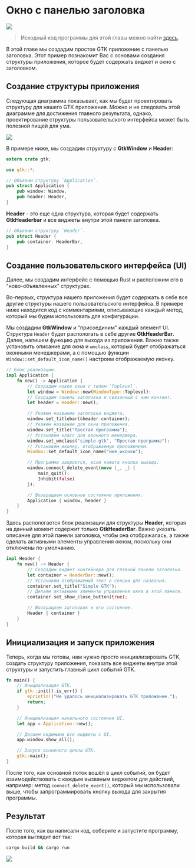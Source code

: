 # Окно с панелью заголовка

<img src="img/hello_world.png" />

> Исходный код программы для этой главы можно найти [здесь](https://github.com/ruRust/gtk-rust-by-example/tree/master/src/source_code/hello_world).

В этой главе мы создадим простое GTK приложение с панелью заголовка. Этот пример познакомит Вас с основами создания структуры приложения, которое будет содержать виджет и окно с заголовком.

## Создание структуры приложения

Следующая диаграмма показывает, как мы будет проектировать структуру для нашего GTK приложения.
Можно и не следовать этой диаграмме для достижения главного результата, однако, проектирование структуры пользовательского интерфейса может быть полезной пищей для ума.

<img src="img/diagram.png" />

В примере ниже, мы создадим структуру с **GtkWindow** и **Header**:

```rust
extern crate gtk;

use gtk::*;

// Объявим структуру `Application`.
pub struct Application {
    pub window: Window,
    pub header: Header,
}
```

**Header** - это еще одна структура, которая будет содержать **GtkHeaderbar** и все виджеты внутри этой панели заголовка.

```rust
// Объявим структуру `Header`.
pub struct Header {
    pub container: HeaderBar,
}
``` 

## Создание пользовательского интерфейса (UI)

Далее, мы создадим интерфейс с помощью Rust и расположим его в "ново-объявленных" структурах.

Во-первых, структура нашего приложения будет содержать в себе все другие структуры нашего пользовательского интерфейса. В примере ниже находится код с комментариями, описывающие каждый метод, который мы будем использовать для конфигурации.

Мы создадим **GtkWindow** и "присоединим" каждый элемент UI. Структура `Header` будет распологать в себе другие **GtkHeaderBar**. Далее, напишем функцию для выхода из приложения.
Важно также установить описание для окна и `wmclass`, который будет отображаться оконными менеджерами, а с помощью функции `Window::set_default_icon_name()` настроим отображаемую иконку.

```rust
// Блок реализации.
impl Application {
    fn new() -> Application {
        // Создадим новое окно с типом `Toplevel`.
        let window = Window::new(WindowType::Toplevel);
        // Создадим панель заголовка и связанный с ним контент.
        let header = Header::new();

        // Укажем название заголовка виджета.
        window.set_titlebar(&header.container);
        // Укажем название для окна приложения.
        window.set_title("Простая программа");
        // Установим класс для оконного менеджера.
        window.set_wmclass("simple-gtk", "Простая программа");
        // Установим иконку, отображаемую приложением.
        Window::set_default_icon_name("имя_иконки");

        // Программа закроется, если нажата кнопка выхода.
        window.connect_delete_event(move |_, _| {
            main_quit();
            Inhibit(false)
        });

        // Возвращаем основное состояние приложения.
        Application { window, header }
    }
}
```
Здесь распологается блок реализации для структуры **Header**, которая на данный момент содержит только **GtkHeaderBar**. Важно указать описание для этой панели заголовка, чтобы она отображалась, а также сделать активными элементы управления окном, поскольку они отключены по-умолчанию.

```rust
impl Header {
    fn new() -> Header {
        // Создадим виджет контейнера для главной панели заголовка.
        let container = HeaderBar::new();
        // Установим отображаемый тект в секции для названия.
        container.set_title("Simple GTK");
        // Делаем активными элементы управления окна в этой панели.
        container.set_show_close_button(true);

        // Возвращаем заголовок и его состояние.
        Header { container }
    }
}
```
## Инициализация и запуск приложения

Теперь, когда мы готовы, нам нужно просто инициализировать GTK, создать структуру приложения, показать все виджеты внутри этой структуры и запустить главный цикл событий GTK.

```rust
fn main() {
    // Инициализация GTK.
    if gtk::init().is_err() {
        eprintln!("Не удалось инициализировать GTK приложение.");
        return;
    }

    // Инициализация начального состояния UI.
    let app = Application::new();

    // Делаем видимыми все виджеты с UI.
    app.window.show_all();

    // Запуск основного цикла GTK.
    gtk::main();
}
```

После того, как основной поток вошёл в цикл событий, он будет взаимодействовать с каждым вызваным виджетом для действий, например: метод `connect_delete_event()`, который мы использовали выше, чтобы запрограммировать кнопку выхода для закрытия программы.

## Результат

После того, как вы написали код, соберите и запустите программу, которая выглядит вот так:
```bash
cargo build && cargo run
```

<img src="img/hello_world.png" />
